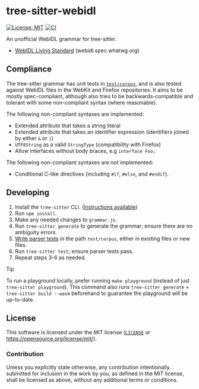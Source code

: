 # tree-sitter-webidl
[![License: MIT][license-badge]][license-url]
[![CI][ci-badge]][ci-url]

[license-badge]: https://img.shields.io/badge/License-MIT-blue.svg?style=flat-square
[license-url]: #license
[ci-badge]: https://img.shields.io/github/actions/workflow/status/neoncitylights/tree-sitter-webidl/.github/workflows/ci.yml?style=flat-square
[ci-url]: https://github.com/neoncitylights/tree-sitter-webidl/actions/workflows/ci.yml

An unofficial WebIDL grammar for tree-sitter.

- [WebIDL Living Standard](https://webidl.spec.whatwg.org) (webidl.spec.whatwg.org)

## Compliance
The tree-sitter grammar has unit tests in [`test/corpus`](./test/corpus), and is also tested against WebIDL files in the WebKit and Firefox repositories. It aims to be mostly spec-compliant, although also tries to be backwards-compatible and tolerant with some non-compliant syntax (where reasonable).

The following non-compliant syntaxes are implemented:
- Extended attribute that takes a string literal
- Extended attribute that takes an identifier expression (identifiers joined by either `&` or `|`)
- `UTF8String` as a valid `StringType` (compatibility with Firefox)
- Allow interfaces without body braces, e.g `interface Foo;`

The following non-compliant syntaxes are *not* implemented:
- Conditional C-like directives (including `#if`, `#else`, and `#endif`).

## Developing
1. Install the `tree-sitter` CLI. ([Instructions available](https://tree-sitter.github.io/tree-sitter/creating-parsers/1-getting-started.html#installation))
1. Run `npm install`.
1. Make any needed changes to `grammar.js`.
1. Run `tree-sitter generate` to generate the grammar; ensure there are no ambiguity errors.
1. [Write parser tests](https://tree-sitter.github.io/tree-sitter/creating-parsers/5-writing-tests.html) in the path `test/corpus`, either in existing files or new files.
1. Run `tree-sitter test`; ensure parser tests pass.
1. Repeat steps 3-6 as needed.

> [!TIP]
> To run a playground locally, prefer running `make playground` (instead of just `tree-sitter playground`). This command also runs `tree-sitter generate` + `tree-sitter build --wasm` beforehand to guarantee the playground will be up-to-date.

## License
This software is licensed under the MIT license ([`LICENSE`](./LICENSE) or <https://opensource.org/license/mit/>).

### Contribution
Unless you explicitly state otherwise, any contribution intentionally submitted for inclusion in the work by you, as defined in the MIT license, shall be licensed as above, without any additional terms or conditions.
